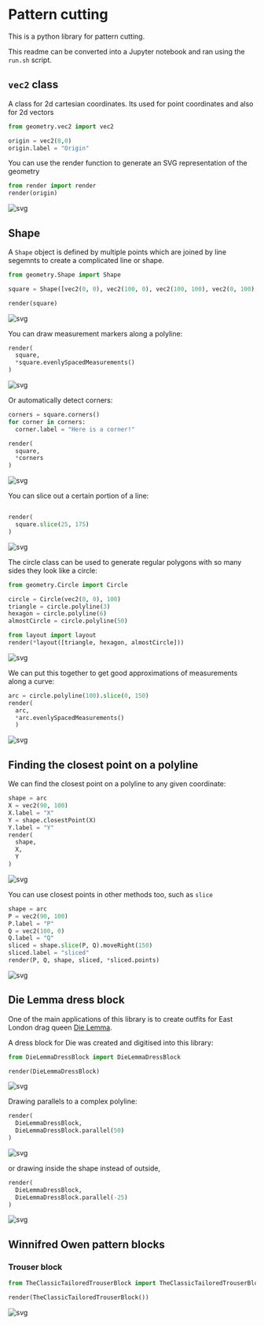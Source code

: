 # Pattern cutting

This is a python library for pattern cutting.

This readme can be converted into a Jupyter notebook and ran using the
`run.sh` script.

## `vec2` class

A class for 2d cartesian coordinates. Its used for point coordinates and
also for 2d vectors


```python
from geometry.vec2 import vec2

origin = vec2(0,0)
origin.label = "Origin"

```

You can use the render function to generate an SVG representation of the
geometry


```python
from render import render
render(origin)
```




    
![svg](notebook_files/notebook_3_0.svg)
    



## Shape

A `Shape` object is defined by multiple points which are joined by
line segemnts to create a complicated line or shape.


```python
from geometry.Shape import Shape

square = Shape([vec2(0, 0), vec2(100, 0), vec2(100, 100), vec2(0, 100), vec2(0, 0)])

render(square)
```




    
![svg](notebook_files/notebook_5_0.svg)
    



You can draw measurement markers along a polyline:


```python
render(
  square, 
  *square.evenlySpacedMeasurements()
)
```




    
![svg](notebook_files/notebook_7_0.svg)
    



Or automatically detect corners:


```python
corners = square.corners()
for corner in corners:
  corner.label = "Here is a corner!"

render(
  square,
  *corners
)
```




    
![svg](notebook_files/notebook_9_0.svg)
    



You can slice out a certain portion of a line:


```python

render(
  square.slice(25, 175)
)
```




    
![svg](notebook_files/notebook_11_0.svg)
    



The circle class can be used to generate regular polygons with so many
sides they look like a circle:


```python
from geometry.Circle import Circle

circle = Circle(vec2(0, 0), 100)
triangle = circle.polyline(3)
hexagon = circle.polyline(6)
almostCircle = circle.polyline(50)

from layout import layout
render(*layout([triangle, hexagon, almostCircle]))
```




    
![svg](notebook_files/notebook_13_0.svg)
    



We can put this together to get good approximations of measurements
along a curve:


```python
arc = circle.polyline(100).slice(0, 150)
render(
  arc,
  *arc.evenlySpacedMeasurements()
  )
```




    
![svg](notebook_files/notebook_15_0.svg)
    



## Finding the closest point on a polyline

We can find the closest point on a polyline to any given coordinate:


```python
shape = arc
X = vec2(90, 100)
X.label = "X"
Y = shape.closestPoint(X)
Y.label = "Y"
render(
  shape,
  X,
  Y
)
```




    
![svg](notebook_files/notebook_17_0.svg)
    



You can use closest points in other methods too, such as `slice`


```python
shape = arc
P = vec2(90, 100)
P.label = "P"
Q = vec2(100, 0)
Q.label = "Q"
sliced = shape.slice(P, Q).moveRight(150)
sliced.label = "sliced"
render(P, Q, shape, sliced, *sliced.points)
```




    
![svg](notebook_files/notebook_19_0.svg)
    



## Die Lemma dress block

One of the main applications of this library is to create outfits for
East London drag queen [Die
Lemma](https://www.instagram.com/die.lemma/).

A dress block for Die was created and digitised into this library:


```python
from DieLemmaDressBlock import DieLemmaDressBlock

render(DieLemmaDressBlock)
```




    
![svg](notebook_files/notebook_21_0.svg)
    



Drawing parallels to a complex polyline:


```python
render(
  DieLemmaDressBlock,
  DieLemmaDressBlock.parallel(50)
)
```




    
![svg](notebook_files/notebook_23_0.svg)
    



or drawing inside the shape instead of outside,


```python
render(
  DieLemmaDressBlock,
  DieLemmaDressBlock.parallel(-25)
)
```




    
![svg](notebook_files/notebook_25_0.svg)
    



## Winnifred Owen pattern blocks

### Trouser block


```python
from TheClassicTailoredTrouserBlock import TheClassicTailoredTrouserBlock

render(TheClassicTailoredTrouserBlock())
```




    
![svg](notebook_files/notebook_27_0.svg)
    


